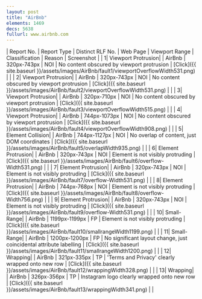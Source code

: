 ```yaml
---
layout: post
title: "AirBnb"
elements: 1469
decs: 5638
fullurl: www.airbnb.com
---
```

| Report No. | Report Type | Distinct RLF No. | Web Page | Viewport Range | Classification | Reason | Screenshot |
| 1| Viewport Protrusion| | AirBnb | 320px-743px | NOI | No content obscured by viewport protrusion | [Click]({{ site.baseurl }}/assets/images/AirBnb/fault1/viewportOverflowWidth531.png) | |
| 2| Viewport Protrusion| | AirBnb | 320px-743px | NOI | No content obscured by viewport protrusion | [Click]({{ site.baseurl }}/assets/images/AirBnb/fault2/viewportOverflowWidth531.png) | |
| 3| Viewport Protrusion| | AirBnb | 320px-710px | NOI | No content obscured by viewport protrusion | [Click]({{ site.baseurl }}/assets/images/AirBnb/fault3/viewportOverflowWidth515.png) | |
| 4| Viewport Protrusion| | AirBnb | 744px-1073px | NOI | No content obscured by viewport protrusion | [Click]({{ site.baseurl }}/assets/images/AirBnb/fault4/viewportOverflowWidth908.png) | |
| 5| Element Collision| | AirBnb | 744px-1127px | NOI | No overlap of content, just DOM coordinates | [Click]({{ site.baseurl }}/assets/images/AirBnb/fault5/overlapWidth935.png) | |
| 6| Element Protrusion| | AirBnb | 320px-743px | NOI | Element is not visibly protruding | [Click]({{ site.baseurl }}/assets/images/AirBnb/fault6/overflow-Width531.png) | |
| 7| Element Protrusion| | AirBnb | 320px-743px | NOI | Element is not visibly protruding | [Click]({{ site.baseurl }}/assets/images/AirBnb/fault7/overflow-Width531.png) | |
| 8| Element Protrusion| | AirBnb | 744px-768px | NOI | Element is not visibly protruding | [Click]({{ site.baseurl }}/assets/images/AirBnb/fault8/overflow-Width756.png) | |
| 9| Element Protrusion| | AirBnb | 320px-743px | NOI | Element is not visibly protruding | [Click]({{ site.baseurl }}/assets/images/AirBnb/fault9/overflow-Width531.png) | |
| 10| Small-Range| | AirBnb | 1199px-1199px | FP | Element is not visibly protruding | [Click]({{ site.baseurl }}/assets/images/AirBnb/fault10/smallrangeWidth1199.png) | |
| 11| Small-Range| | AirBnb | 1200px-1200px | FP | No significant layout change, just coincidental attribute labelling | [Click]({{ site.baseurl }}/assets/images/AirBnb/fault11/smallrangeWidth1200.png) | |
| 12| Wrapping| | AirBnb | 321px-335px | TP | 'Terms and Privacy' clearly wrapped onto new row | [Click]({{ site.baseurl }}/assets/images/AirBnb/fault12/wrappingWidth328.png) | |
| 13| Wrapping| | AirBnb | 326px-356px | TP | Instagram logo clearly wrapped onto new row | [Click]({{ site.baseurl }}/assets/images/AirBnb/fault13/wrappingWidth341.png) | |
